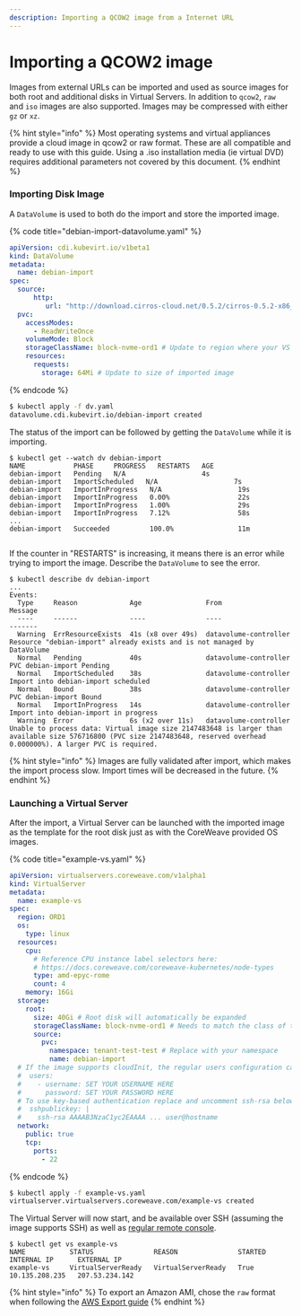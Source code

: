 ```yaml
---
description: Importing a QCOW2 image from a Internet URL
---
```


# Importing a QCOW2 image

Images from external URLs can be imported and used as source images for both root and additional disks in Virtual Servers. In addition to `qcow2`, `raw` and `iso` images are also supported. Images may be compressed with either `gz` or `xz`.

{% hint style="info" %}
Most operating systems and virtual appliances provide a cloud image in qcow2 or raw format. These are all compatible and ready to use with this guide. Using a .iso installation media (ie virtual DVD) requires additional parameters not covered by this document.
{% endhint %}

### Importing Disk Image

A `DataVolume` is used to both do the import and store the imported image.

{% code title="debian-import-datavolume.yaml" %}
```yaml
apiVersion: cdi.kubevirt.io/v1beta1
kind: DataVolume
metadata:
  name: debian-import
spec:
  source:
      http:
         url: "http://download.cirros-cloud.net/0.5.2/cirros-0.5.2-x86_64-disk.img"
  pvc:
    accessModes:
      - ReadWriteOnce
    volumeMode: Block
    storageClassName: block-nvme-ord1 # Update to region where your VS will run
    resources:
      requests:
        storage: 64Mi # Update to size of imported image
```
{% endcode %}

```bash
$ kubectl apply -f dv.yaml                  
datavolume.cdi.kubevirt.io/debian-import created
```

The status of the import can be followed by getting the `DataVolume` while it is importing.

```
$ kubectl get --watch dv debian-import
NAME            PHASE     PROGRESS   RESTARTS   AGE
debian-import   Pending   N/A                   4s
debian-import   ImportScheduled   N/A                   7s
debian-import   ImportInProgress   N/A                   19s
debian-import   ImportInProgress   0.00%                 22s
debian-import   ImportInProgress   1.00%                 29s
debian-import   ImportInProgress   7.12%                 58s
...
debian-import   Succeeded          100.0%                11m


```

If the counter in "RESTARTS" is increasing, it means there is an error while trying to import the image. Describe the `DataVolume` to see the error.

```
$ kubectl describe dv debian-import
...
Events:
  Type     Reason             Age                From                   Message
  ----     ------             ----               ----                   -------
  Warning  ErrResourceExists  41s (x8 over 49s)  datavolume-controller  Resource "debian-import" already exists and is not managed by DataVolume
  Normal   Pending            40s                datavolume-controller  PVC debian-import Pending
  Normal   ImportScheduled    38s                datavolume-controller  Import into debian-import scheduled
  Normal   Bound              38s                datavolume-controller  PVC debian-import Bound
  Normal   ImportInProgress   14s                datavolume-controller  Import into debian-import in progress
  Warning  Error              6s (x2 over 11s)   datavolume-controller  Unable to process data: Virtual image size 2147483648 is larger than available size 576716800 (PVC size 2147483648, reserved overhead 0.000000%). A larger PVC is required.
```

{% hint style="info" %}
Images are fully validated after import, which makes the import process slow. Import times will be decreased in the future.
{% endhint %}

### Launching a Virtual Server

After the import, a Virtual Server can be launched with the imported image as the template for the root disk just as with the CoreWeave provided OS images.

{% code title="example-vs.yaml" %}
```yaml
apiVersion: virtualservers.coreweave.com/v1alpha1
kind: VirtualServer
metadata:
  name: example-vs
spec:
  region: ORD1
  os:
    type: linux
  resources:
    cpu:
      # Reference CPU instance label selectors here:
      # https://docs.coreweave.com/coreweave-kubernetes/node-types
      type: amd-epyc-rome
      count: 4
    memory: 16Gi
  storage:
    root:
      size: 40Gi # Root disk will automatically be expanded
      storageClassName: block-nvme-ord1 # Needs to match the class of the imported volume
      source:
        pvc:
          namespace: tenant-test-test # Replace with your namespace
          name: debian-import
  # If the image supports cloudInit, the regular users configuration can be used
  #  users:
  #    - username: SET YOUR USERNAME HERE
  #      password: SET YOUR PASSWORD HERE  
  # To use key-based authentication replace and uncomment ssh-rsa below with your public ssh key
  #  sshpublickey: |
  #    ssh-rsa AAAAB3NzaC1yc2EAAAA ... user@hostname
  network:
    public: true
    tcp:
      ports:
        - 22
```
{% endcode %}

```bash
$ kubectl apply -f example-vs.yaml                  
virtualserver.virtualservers.coreweave.com/example-vs created
```

The Virtual Server will now start, and be available over SSH (assuming the image supports SSH) as well as [regular remote console](../remote-access-and-control.md).

```
$ kubectl get vs example-vs
NAME           STATUS               REASON               STARTED   INTERNAL IP      EXTERNAL IP
example-vs     VirtualServerReady   VirtualServerReady   True      10.135.208.235   207.53.234.142
```

{% hint style="info" %}
To export an Amazon AMI, chose the `raw` format when following the [AWS Export guide](https://docs.aws.amazon.com/vm-import/latest/userguide/vmexport\_image.html)
{% endhint %}
